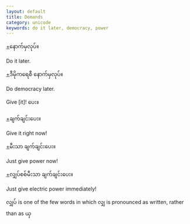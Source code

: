 ```yaml
---
layout: default
title: Demands
category: unicode
keywords: do it later, democracy, power
---
```


<p class="hide-trigger"><a href='#'>+</a><span class='mm3'>နောက်မှလုပ်။</span></p>
<p class='hide-this'>Do it later.</p>

<p class="hide-trigger"><a href='#'>+</a><span class='mm3'>ဒီမိုကရေစီ နောက်မှလုပ်။</span></p>
<p class='hide-this'>Do democracy later.</p>

<p>Give [it]! <span class='mm3'>ပေး။</span></p>
<p class="hide-trigger"><a href='#'>+</a><span class='mm3'>ချက်ချင်းပေး။</span></p>
<p class='hide-this'>Give it right now!</p>

<p class="hide-trigger"><a href='#'>+</a><span class='mm3'>မီးသာ ချက်ချင်းပေး။</span></p>
<p class='hide-this'>Just give power now!</p>

<p class="hide-trigger"><a href='#'>+</a><span class='mm3'>လျှပ်စစ်မီးသာ ချက်ချင်းပေး။</span></p>
<p class='hide-this'>Just give electric power immediately!</p>

<p><span class='mm3'>လျှပ်</span> is one of the few words in which <span class='mm3'>လျှ</span> is pronounced as written, rather than as <span class='mm3'>ယှ</span></p>
